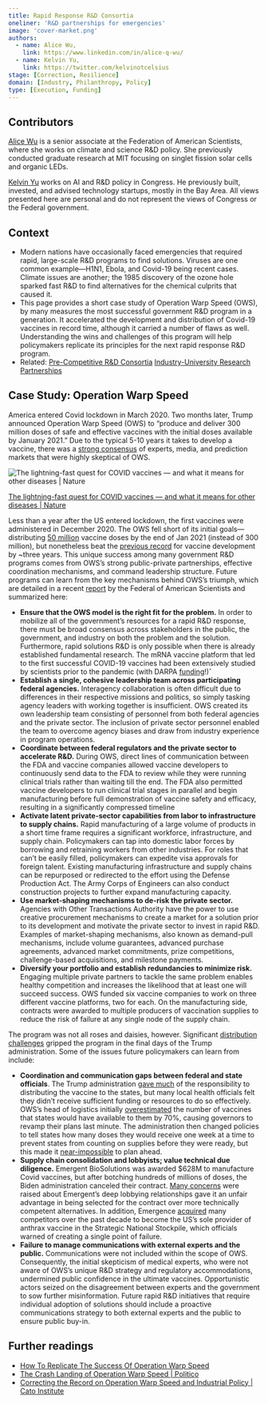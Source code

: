 ```yaml
---
title: Rapid Response R&D Consortia
oneliner: 'R&D partnerships for emergencies'
image: 'cover-market.png'
authors:
  - name: Alice Wu,
    link: https://www.linkedin.com/in/alice-q-wu/
  - name: Kelvin Yu,
    link: https://twitter.com/kelvinotcelsius
stage: [Correction, Resilience]
domain: [Industry, Philanthropy, Policy]
type: [Execution, Funding]
---
```


## Contributors

[Alice Wu](https://www.linkedin.com/in/alice-q-wu/) is a senior associate at the Federation of American Scientists, where she works on climate and science R&D policy. She previously conducted graduate research at MIT focusing on singlet fission solar cells and organic LEDs.

[Kelvin Yu](https://www.kelv.me/) works on AI and R&D policy in Congress. He previously built, invested, and advised technology startups, mostly in the Bay Area. All views presented here are personal and do not represent the views of Congress or the Federal government.

## Context

- Modern nations have occasionally faced emergencies that required rapid, large-scale R&D programs to find solutions. Viruses are one common example—H1N1, Ebola, and Covid-19 being recent cases. Climate issues are another; the 1985 discovery of the ozone hole sparked fast R&D to find alternatives for the chemical culprits that caused it.
- This page provides a short case study of Operation Warp Speed (OWS), by many measures the most successful government R&D program in a generation. It accelerated the development and distribution of Covid-19 vaccines in record time, although it carried a number of flaws as well. Understanding the wins and challenges of this program will help policymakers replicate its principles for the next rapid response R&D program.
- Related: [Pre-Competitive R&D Consortia](https://www.notion.so/Pre-Competitive-R-D-Consortia-c07f6245c9c3483bb586ab934aad3a6c?pvs=21) [Industry-University Research Partnerships](https://www.notion.so/Industry-University-Research-Partnerships-4d9fbd88cb624574855b190ed6e4569a?pvs=21)

## Case Study: Operation Warp Speed

America entered Covid lockdown in March 2020. Two months later, Trump announced Operation Warp Speed (OWS) to “produce and deliver 300 million doses of safe and effective vaccines with the initial doses available by January 2021.” Due to the typical 5-10 years it takes to develop a vaccine, there was a [strong consensus](https://thehill.com/opinion/white-house/544175-getting-the-facts-right-on-operation-warp-speed/#:~:text=Consider%20some%20typical%20examples) of experts, media, and prediction markets that were highly skeptical of OWS.

![[The lightning-fast quest for COVID vaccines — and what it means for other diseases | Nature](https://www.nature.com/articles/d41586-020-03626-1)](Rapid%20Response%20R&D%20Consortia%2034ac0276c8ed46b5a671039520fb5564/Untitled.png)

[The lightning-fast quest for COVID vaccines — and what it means for other diseases | Nature](https://www.nature.com/articles/d41586-020-03626-1)

Less than a year after the US entered lockdown, the first vaccines were administered in December 2020. The OWS fell short of its initial goals—distributing [50 million](https://www.cnn.com/world/live-news/coronavirus-pandemic-vaccine-updates-01-31-21/h_1193af5dd1d7cb1a2dcb6c41c1a5ab63) vaccine doses by the end of Jan 2021 (instead of 300 million), but nonetheless beat the [previous record](https://www.nature.com/articles/d41586-020-03626-1) for vaccine development by ~three years. This unique success among many government R&D programs comes from OWS’s strong public-private partnerships, effective coordination mechanisms, and command leadership structure. Future programs can learn from the key mechanisms behind OWS’s triumph, which are detailed in a recent [report](https://fas.org/publication/how-to-operation-warp-speed/) by the Federal of American Scientists and summarized here:

- **Ensure that the OWS model is the right fit for the problem.** In order to mobilize all of the government’s resources for a rapid R&D response, there must be broad consensus across stakeholders in the public, the government, and industry on both the problem and the solution. Furthermore, rapid solutions R&D is only possible when there is already established fundamental research. The mRNA vaccine platform that led to the first successful COVID-19 vaccines had been extensively studied by scientists prior to the pandemic (with DARPA [funding](https://www.darpa.mil/work-with-us/covid-19)!)ˇ
- **Establish a single, cohesive leadership team across participating federal agencies.** Interagency collaboration is often difficult due to differences in their respective missions and politics, so simply tasking agency leaders with working together is insufficient. OWS created its own leadership team consisting of personnel from both federal agencies and the private sector. The inclusion of private sector personnel enabled the team to overcome agency biases and draw from industry experience in program operations.
- **Coordinate between federal regulators and the private sector to accelerate R&D.** During OWS, direct lines of communication between the FDA and vaccine companies allowed vaccine developers to continuously send data to the FDA to review while they were running clinical trials rather than waiting till the end. The FDA also permitted vaccine developers to run clinical trial stages in parallel and begin manufacturing before full demonstration of vaccine safety and efficacy, resulting in a significantly compressed timeline
- **Activate latent private-sector capabilities from labor to infrastructure to supply chains.** Rapid manufacturing of a large volume of products in a short time frame requires a significant workforce, infrastructure, and supply chain. Policymakers can tap into domestic labor forces by borrowing and retraining workers from other industries. For roles that can’t be easily filled, policymakers can expedite visa approvals for foreign talent. Existing manufacturing infrastructure and supply chains can be repurposed or redirected to the effort using the Defense Production Act. The Army Corps of Engineers can also conduct construction projects to further expand manufacturing capacity.
- **Use market-shaping mechanisms to de-risk the private sector.** Agencies with Other Transactions Authority have the power to use creative procurement mechanisms to create a market for a solution prior to its development and motivate the private sector to invest in rapid R&D. Examples of market-shaping mechanisms, also known as demand-pull mechanisms, include volume guarantees, advanced purchase agreements, advanced market commitments, prize competitions, challenge-based acquisitions, and milestone payments.
- **Diversify your portfolio and establish redundancies to minimize risk.** Engaging multiple private partners to tackle the same problem enables healthy competition and increases the likelihood that at least one will succeed success. OWS funded six vaccine companies to work on three different vaccine platforms, two for each. On the manufacturing side, contracts were awarded to multiple producers of vaccination supplies to reduce the risk of failure at any single node of the supply chain.

The program was not all roses and daisies, however. Significant [distribution challenges](https://www.politico.com/news/2021/01/17/crash-landing-of-operation-warp-speed-459892) gripped the program in the final days of the Trump administration. Some of the issues future policymakers can learn from include:

- **Coordination and communication gaps between federal and state officials**. The Trump administration [gave much](https://time.com/5932028/vaccine-rollout-joe-biden/) of the responsibility to distributing the vaccine to the states, but many local health officials felt they didn’t receive sufficient funding or resources to do so effectively. OWS’s head of logistics initially [overestimated](https://www.politico.com/news/2020/12/19/coronavirus-vaccine-overcount-warp-speed-448692#:~:text=Operation%20Warp%20Speed%20originally%20estimated%20up%20to%207.3%20million%20doses%20could%20be%20available%20in%20the%20second%20week%20of%20vaccine%20distribution.%20Instead%2C%20about%204.3%20million%20shots%20are%20ready%20%E2%80%94%20a%20discrepancy%20that%20has%20left%20governors%20scrambling%20to%20revise%20their%20vaccination%20plans.) the number of vaccines that states would have available to them by 70%, causing governors to revamp their plans last minute. The administration then changed policies to tell states how many doses they would receive one week at a time to prevent states from counting on supplies before they were ready, but this made it [near-impossible](https://www.propublica.org/article/how-operation-warp-speed-created-vaccination-chaos) to plan ahead.
- **Supply chain consolidation and lobbyists; value technical due diligence.** Emergent BioSolutions was awarded $628M to manufacture Covid vaccines, but after botching hundreds of millions of doses, the Biden administration canceled their contract. [Many concerns](https://www.cnbc.com/2021/04/20/congressional-investigation-launched-into-emergent-biosolutions-federal-vaccine-contracts-.html) were raised about Emergent’s deep lobbying relationships gave it an unfair advantage in being selected for the contract over more technically competent alternatives. In addition, Emergence [acquired](https://www.washingtonpost.com/investigations/before-the-pandemic-top-contractor-received-billions-from-government-to-help-prepare-the-nation-for-biowarfare/2020/06/17/38d9ad3a-a41b-11ea-8681-7d471bf20207_story.html#:~:text=The%20industry%20consolidation,such%20as%20vaccines.) many competitors over the past decade to become the US’s sole provider of anthrax vaccine in the Strategic National Stockpile, which officials warned of creating a single point of failure.
- **Failure to manage communications with external experts and the public.** Communications were not included within the scope of OWS. Consequently, the initial skepticism of medical experts, who were not aware of OWS’s unique R&D strategy and regulatory accommodations, undermined public confidence in the ultimate vaccines. Opportunistic actors seized on the disagreement between experts and the government to sow further misinformation. Future rapid R&D initiatives that require individual adoption of solutions should include a proactive communications strategy to both external experts and the public to ensure public buy-in.

## Further readings

- [How To Replicate The Success Of Operation Warp Speed](https://fas.org/publication/how-to-operation-warp-speed/)
- [The Crash Landing of Operation Warp Speed | Politico](https://www.politico.com/news/2021/01/17/crash-landing-of-operation-warp-speed-459892)
- [Correcting the Record on Operation Warp Speed and Industrial Policy | Cato Institute](https://www.cato.org/commentary/correcting-record-operation-warp-speed-industrial-policy)
